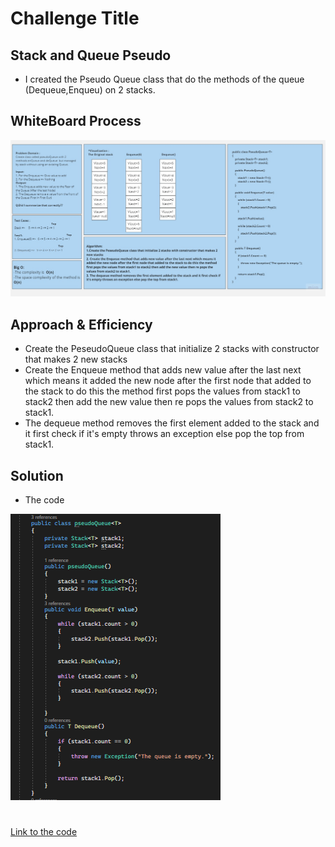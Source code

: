 # Challenge Title
## Stack and Queue Pseudo
+ I created the Pseudo Queue class that do the methods of the queue (Dequeue,Enqueu) on 2 stacks.

## WhiteBoard Process
![pseudo queue Whiteboard](./Assest/Whiteboard.jpg)
## Approach & Efficiency
+ Create the PeseudoQueue class that initialize 2 stacks with constructor that makes 2 new stacks 
+ Create the Enqueue method that adds new value after the last next which means it added the new node after the first node that added to the stack to do this the method first pops the values from stack1 to stack2 then add the new value then re pops the values from stack2 to stack1. 
+ The dequeue method removes the first element added to the stack and it first check if it's empty throws an exception else pop the top from stack1.


## Solution
+ The code

![pseudo queue](./Assest/Code.png)
#
[Link to the code](/LinkedList/Program.cs)


